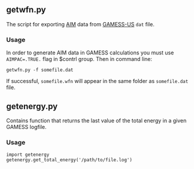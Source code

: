 ## getwfn.py
The script for exporting [AIM](http://www.chemistry.mcmaster.ca/aim/)
data from [GAMESS-US](http://www.msg.ameslab.gov/gamess/) `dat` file.
### Usage
In order to generate AIM data in GAMESS calculations you must use
`AIMPAC=.TRUE.` flag in $contrl group.
Then in command line:

```
getwfn.py -f somefile.dat
```
If successful, `somefile.wfn` will appear in the same folder as `somefile.dat` file.

## getenergy.py
Contains function that returns the last value of the total energy in a
given GAMESS logfile.
### Usage

```
import getenergy
getenergy.get_total_energy('/path/to/file.log')
```
